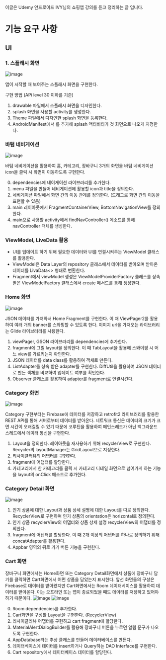 이글은 Udemy 안드로이드 IVY님의 쇼핑앱 강의를 듣고 정리하는 글 입니다.

# 기능 요구 사항

## UI

### 1. 스플래시 화면
![image](https://user-images.githubusercontent.com/91789276/227198772-6d445176-9dd8-447c-9cd2-e36891f43f69.png)

앱이 시작할 때 보여주는 스플래시 화면을 구현한다.

구현 방법 (APi level 30 이하를 기준)

1. drawable 파일에서 스플래시 화면을 디자인한다.
2. splash 화면을 사용할 activity를 생성한다.
3. Theme 파일에서 디자인한 splash 화면을 등록한다.
4. AndroidManifest에서 <activity>를 추가해 splash 액티비티가 첫 화면으로 나오게 지정한다.

### 바텀 네비게이션
![image](https://user-images.githubusercontent.com/91789276/227198991-a10d9f91-b408-487c-88f9-5b97965d5bb6.png)

바텀 네비게이션을 활용하여 홈, 카테고리, 장바구니 3개의 화면을 바텀 네비게이션 icon을 클릭 시 화면이 이동하도록 구현한다.

0. dependencies에 네이게이션 라이브러리를 추가한다.
1. menu 파일을 만들어 네비게이션에 활용할 icon과 title을 정의한다.
2. 네비게이션 파일에서 화면 간의 이동 관계를 정의한다. (드래그로 화면 간의 이동을 표현할 수 있음)
3. main 레이아웃에서 FragmentContainerView, BottomNavigationView를 정의한다.
4. main으로 사용할 activity에서 findNavController() 메소드를 통해 navController 객체를 생성한다.

### ViewModel, LiveData 활용
- UI를 업데이트 하기 위해 필요한 데이터와 UI를 연결시켜주는 ViewModel 클래스를 활용한다.
- ViewModel은 Data Layer의 repository 클래스에서 데이터를 받아오며 받아온 데이터를 LivaData<> 형태로 변환한다.
- Fragment에서 viewModel 생성은 ViewModelProviderFactory 클래스를 상속받은 ViewModelFactory 클래스에서 create 메서드를 통해 생성한다.

### Home 화면
![image](https://user-images.githubusercontent.com/91789276/227199123-05833c6c-705c-4a69-9961-11289d488436.png)

JSON 데이터를 가져와서 Home Fragment를 구현한다. 이 때 ViewPager2를 활용하여 여러 개의 banner를 스와핑할 수 있도록 한다.
이미지 url을 가져오는 라이브러리는 Glide 라이브러리를 사용한다.

1. viewPager, GSON 라이브러리를 dependencies에 추가한다.
2. fragment에 그릴 layout을 정의한다. 이 때 TabLayout을 활용해 스와이핑 시 어느 view를 가르키는지 확인한다.
3. JSON 데이터를 data class를 활용하여 객체로 만든다.
4. ListAdapter를 상속 받은 adapter를 구현한다. DiffUtil을 활용하여 JSON 데이터로 만든 객체를 비교하여 업데이트 여부를 확인한다.
5. Observer 클래스를 활용하여 adapter를 fragment로 연결시킨다.

### Category 화면 
![image](https://user-images.githubusercontent.com/91789276/227199234-2aaa5357-ac02-46bc-af79-b4a853d665f9.png)

Category 구현부터는 Firebase에 데이터를 저장하고 retrofit2 라이브러리를 활용한 REST API를 통해 서버로부터 데이터를 받아온다.
네트워크 통신은 데이터의 크기가 크면 시간이 오래걸릴 수 있기 때문에 코루틴을 활용하여 메인스레드가 아닌 백그라운드 스레드에서 데이터 통신을 구현한다.

1. Layout을 정의한다. 레이아웃을 재사용하기 위해 recyclerView로 구현한다. Recycler의 layoutManager는 GridLayout으로 지정한다.
2. 리사이클러뷰의 어댑터를 구현한다.
3. fragment에 어댑터를 할당한다.
4. 카테고리에서 한 카테고리를 클릭 시 카테고리 디테일 화면으로 넘어가게 하는 기능을 layout의 onClick 메소드로 추가한다.

### Category Detail 화면
![image](https://user-images.githubusercontent.com/91789276/227199495-f4322385-62e8-4a80-8031-9500ab33d188.png)

1. 인기 상품에 대한 Layout과 상품 상세 설명에 대한 Layout를 따로 정의한다. RecyclerView로 구현하며 인기 상품의 orientation은 horizontal로 정의한다.
2. 인기 상품 recyclerView의 어댑터와 상품 상세 설명 recyclerView의 어댑터를 정의한다.
3. fragment에 어댑터를 할당한다. 이 때 2개 이상의 어댑터를 하나로 정의하기 위해 concatAdapter를 활용한다.
4. Appbar 영역의 뒤로 가기 버튼 기능을 구현한다.

### Cart 화면
장바구니 화면에서는 Home화면 또는 Category Detail화면에서 상품에 장바구니 담기를 클릭하면 Cart화면에서 어떤 상품을 담았는지 표시한다.
앞선 화면들의 구성은 Firebase로 데이터를 받아왔지만 Cart화면에서는 Room 데이터베이스를 활용하여 데이터를 받아온다. 이는 오프라인 또는 앱이 종료되었을 때도 데이터를 저장하고 있어야하기 때문이다. 
![image](https://user-images.githubusercontent.com/91789276/227207174-a875b88b-ceb2-4e2f-a6b8-01e3ac2fbe27.png)
![image](https://user-images.githubusercontent.com/91789276/227207237-c5338697-6e1d-4f09-a024-ad05c4fbb4d5.png)


0. Room dependencies를 추가한다.
1. Cart화면을 구성할 Layout을 구현한다. (RecyclerView)
2. 리사이클러뷰 어댑터를 구현하고 cart fragment에 할당한다.
3. MaterialAlertDialogBuilder를 활용해 장바구니 버튼을 누르면 알림 문구가 나오도록 구현한다.
4. AppDatabase라는 추상 클래스를 만들어 데이터베이스를 만든다. 
5. 데이터베이스에 데이터를 insert하거나 Query하는 DAO Interface를 구현한다.
6. Cart repository에서 데이터베이스 데이터를 할당한다.




